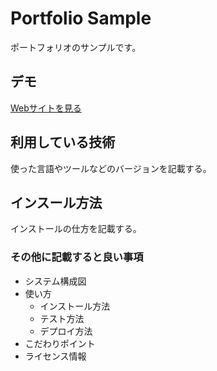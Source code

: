 Portfolio Sample
====

ポートフォリオのサンプルです。

## デモ
[Webサイトを見る](https://sae-jp-portfolio-sample.herokuapp.com/)

## 利用している技術
使った言語やツールなどのバージョンを記載する。

## インスール方法
インストールの仕方を記載する。

### その他に記載すると良い事項
* システム構成図
* 使い方
    * インストール方法
    * テスト方法
    * デプロイ方法
* こだわりポイント
* ライセンス情報
